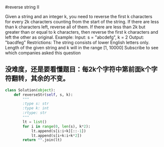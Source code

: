 #reverse string II

Given a string and an integer k, you need to reverse the first k characters for every 2k characters counting from the start of the string. If there are less than k characters left, reverse all of them. If there are less than 2k but greater than or equal to k characters, then reverse the first k characters and left the other as original.
Example:
Input: s = "abcdefg", k = 2
Output: "bacdfeg"
Restrictions:
The string consists of lower English letters only.
Length of the given string and k will in the range [1, 10000]
Subscribe to see which companies asked this question

## 没难度，还是要看懂题目：每2k个字符中第前面k个字符翻转，其余的不变。

```python
class Solution(object):
    def reverseStr(self, s, k):
        """
        :type s: str
        :type k: int
        :rtype: str
        """
        lt = list()
        for i in range(0, len(s), k*2):
            lt.append(s[i:i+k][::-1])
            lt.append(s[i+k:i+k*2])
        return "".join(lt)
```
